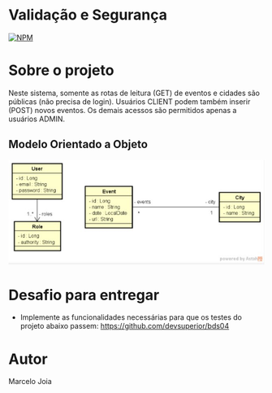 # Validação e Segurança
[![NPM](https://img.shields.io/npm/l/react)](https://github.com/MarceloJoia/dscatalog/blob/main/LICENSE) 

# Sobre o projeto
Neste sistema, somente as rotas de leitura (GET) de eventos e cidades são públicas (não precisa de login). Usuários CLIENT podem também inserir (POST) novos eventos. Os demais acessos são permitidos apenas a usuários ADMIN.


## Modelo Orientado a Objeto
![Modelo](https://github.com/MarceloJoia/bds04/blob/main/assets/modelo.jpg)

# Desafio para entregar
- Implemente as funcionalidades necessárias para que os testes do projeto abaixo passem:
https://github.com/devsuperior/bds04


# Autor
Marcelo Joia
